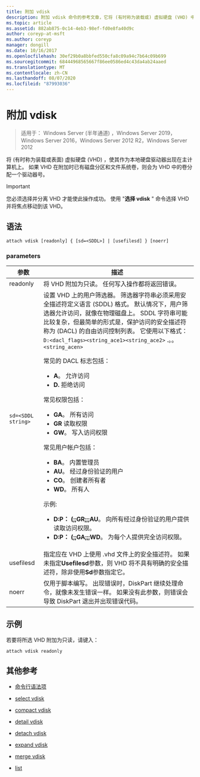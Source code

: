 ```yaml
---
title: 附加 vdisk
description: 附加 vdisk 命令的参考文章，它将 (有时称为装载或) 虚拟硬盘 (VHD) 中的表面，使其作为本地硬盘驱动器出现在主计算机上。
ms.topic: article
ms.assetid: 882ab875-0c14-4eb3-98ef-fd0e8fa40d9c
author: coreyp-at-msft
ms.author: coreyp
manager: dongill
ms.date: 10/16/2017
ms.openlocfilehash: 30ef29b0a8bbfed550cfa8c09a94c7b64c09b699
ms.sourcegitcommit: 68444968565667f86ee0586ed4c43da4ab24aaed
ms.translationtype: MT
ms.contentlocale: zh-CN
ms.lasthandoff: 08/07/2020
ms.locfileid: "87993036"
---
```

# <a name="attach-vdisk"></a>附加 vdisk

> 适用于： Windows Server (半年通道) ，Windows Server 2019，Windows Server 2016，Windows Server 2012 R2，Windows Server 2012

将 (有时称为装载或表面) 虚拟硬盘 (VHD) ，使其作为本地硬盘驱动器出现在主计算机上。 如果 VHD 在附加时已有磁盘分区和文件系统卷，则会为 VHD 中的卷分配一个驱动器号。

> [!IMPORTANT]
> 您必须选择并分离 VHD 才能使此操作成功。 使用 "**选择 vdisk** " 命令选择 VHD 并将焦点移动到该 VHD。

## <a name="syntax"></a>语法

```
attach vdisk [readonly] { [sd=<SDDL>] | [usefilesd] } [noerr]
```

### <a name="parameters"></a>parameters

| 参数 | 描述 |
| --------- | ----------- |
| readonly | 将 VHD 附加为只读。 任何写入操作都将返回错误。 |
| `sd=<SDDL string>` | 设置 VHD 上的用户筛选器。 筛选器字符串必须采用安全描述符定义语言 (SDDL) 格式。 默认情况下，用户筛选器允许访问，就像在物理磁盘上。 SDDL 字符串可能比较复杂，但最简单的形式是，保护访问的安全描述符称为 (DACL) 的自由访问控制列表。 它使用以下格式： `D:<dacl_flags><string_ace1><string_ace2>` .。。`<string_acen>`<p>常见的 DACL 标志包括：<ul><li>**A**。 允许访问</li><li>**D.** 拒绝访问</li></ul>常见权限包括：<ul><li>**GA**。 所有访问</li><li>**GR** 读取权限</li><li> **GW**。 写入访问权限</li></ul>常见用户帐户包括：<ul><li>**BA**。 内置管理员</li><li>**AU**。 经过身份验证的用户</li><li>**CO**。 创建者所有者</li><li>**WD**。 所有人</li></ul>示例:<ul><li>**D:P： (;;GR;;;AU**。 向所有经过身份验证的用户提供读取访问权限。</li><li>**D:P： (;;GA;;;WD**。 为每个人提供完全访问权限。</li></ul> |
| usefilesd | 指定应在 VHD 上使用 .vhd 文件上的安全描述符。 如果未指定**Usefilesd**参数，则 VHD 将不具有明确的安全描述符，除非使用**Sd**参数指定它。 |
| noerr | 仅用于脚本编写。 出现错误时，DiskPart 继续处理命令，就像未发生错误一样。 如果没有此参数，则错误会导致 DiskPart 退出并出现错误代码。 |

## <a name="examples"></a>示例

若要将所选 VHD 附加为只读，请键入：

```
attach vdisk readonly
```

## <a name="additional-references"></a>其他参考

- [命令行语法项](command-line-syntax-key.md)

- [select vdisk](select-vdisk.md)

- [compact vdisk](compact-vdisk.md)

- [detail vdisk](detail-vdisk.md)

- [detach vdisk](detach-vdisk.md)

- [expand vdisk](expand-vdisk.md)

- [merge vdisk](merge-vdisk.md)

- [list](./list.md)